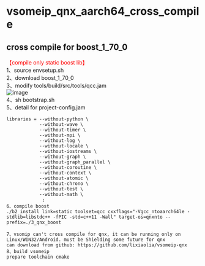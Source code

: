 # vsomeip_qnx_aarch64_cross_compile
## cross compile for boost_1_70_0  
<font color="red">【compile only static boost lib】</font>  
1、source envsetup.sh  
2、download boost_1_70_0  
3、modify tools/build/src/tools/qcc.jam  
![image](https://user-images.githubusercontent.com/12552813/208382257-4f1f2478-96fa-4df0-b3cd-2a3f18492ff1.png)  
4、sh bootstrap.sh  
5、detail for   project-config.jam 
```shell
libraries = --without-python \
			--without-wave \
			--without-timer \
			--without-mpi \
			--without-log \
			--without-locale \
			--without-iostreams \
			--without-graph \
			--without-graph_parallel \
			--without-coroutine \
			--without-context \
			--without-atomic \
			--without-chrono \
			--without-test \
			--without-math \
			 ;
6、compile boost
./b2 install link=static toolset=qcc cxxflags="-Vgcc_ntoaarch64le -stdlib=libstdc++ -fPIC -std=c++11 -Wall" target-os=qnxnto --prefix=./3_qnx_boost 

7、vsomip can't cross compile for qnx, it can be running only on Linux/WIN32/Android. must be Shielding some future for qnx 
can download from github: https://github.com/lixiaolia/vsomeip-qnx
8、build vsomeip
prepare toolchain cmake 
